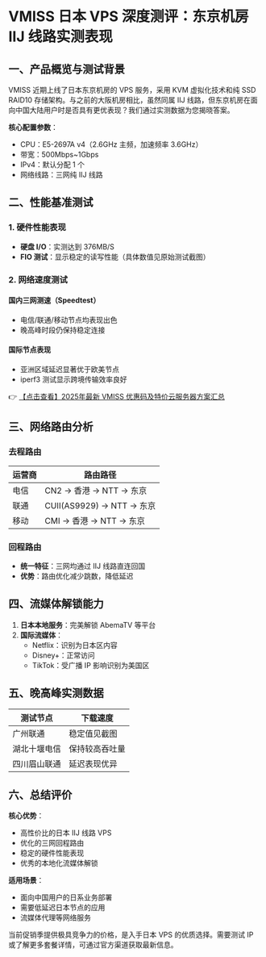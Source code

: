 # VMISS 日本 VPS 深度测评：东京机房 IIJ 线路实测表现

## 一、产品概览与测试背景

VMISS 近期上线了日本东京机房的 VPS 服务，采用 KVM 虚拟化技术和纯 SSD RAID10 存储架构。与之前的大阪机房相比，虽然同属 IIJ 线路，但东京机房在面向中国大陆用户时是否具有更优表现？我们通过实测数据为您揭晓答案。

**核心配置参数**：
- CPU：E5-2697A v4（2.6GHz 主频，加速频率 3.6GHz）
- 带宽：500Mbps~1Gbps
- IPv4：默认分配 1 个
- 网络线路：三网纯 IIJ 线路

## 二、性能基准测试

### 1. 硬件性能表现
- **硬盘 I/O**：实测达到 376MB/S
- **FIO 测试**：显示稳定的读写性能（具体数值见原始测试截图）

### 2. 网络速度测试
#### 国内三网测速（Speedtest）
- 电信/联通/移动节点均表现出色
- 晚高峰时段仍保持稳定连接

#### 国际节点表现
- 亚洲区域延迟显著优于欧美节点
- iperf3 测试显示跨境传输效率良好

👉 [【点击查看】2025年最新 VMISS 优惠码及特价云服务器方案汇总](https://bit.ly/Vmiss)

## 三、网络路由分析

### 去程路由
| 运营商 | 路由路径 |
|--------|----------|
| 电信   | CN2 → 香港 → NTT → 东京 |
| 联通   | CUII(AS9929) → NTT → 东京 |
| 移动   | CMI → 香港 → NTT → 东京 |

### 回程路由
- **统一特征**：三网均通过 IIJ 线路直连回国
- **优势**：路由优化减少跳数，降低延迟

## 四、流媒体解锁能力

1. **日本本地服务**：完美解锁 AbemaTV 等平台
2. **国际流媒体**：
   - Netflix：识别为日本区内容
   - Disney+：正常访问
   - TikTok：受广播 IP 影响识别为美国区

## 五、晚高峰实测数据

| 测试节点       | 下载速度 |
|----------------|----------|
| 广州联通       | 稳定值见截图 |
| 湖北十堰电信   | 保持较高吞吐量 |
| 四川眉山联通   | 延迟表现优异 |

## 六、总结评价

**核心优势**：
- 高性价比的日本 IIJ 线路 VPS
- 优化的三网回程路由
- 稳定的硬件性能表现
- 优秀的本地化流媒体解锁

**适用场景**：
- 面向中国用户的日系业务部署
- 需要低延迟日本节点的应用
- 流媒体代理等网络服务

当前促销季提供极具竞争力的价格，是入手日本 VPS 的优质选择。需要测试 IP 或了解更多套餐详情，可通过官方渠道获取最新信息。